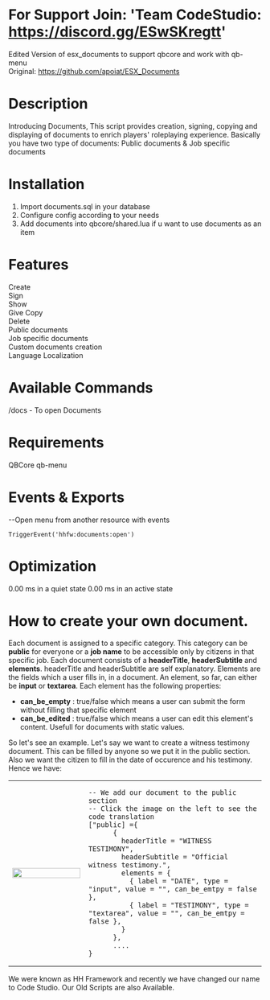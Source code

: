 # For Support Join: 'Team CodeStudio: https://discord.gg/ESwSKregtt'


Edited Version of esx_documents to support qbcore and work with qb-menu<br/>
Original: https://github.com/apoiat/ESX_Documents


# Description

Introducing Documents, This script provides creation, signing, copying and displaying of documents to enrich players' roleplaying experience. Basically you have two type of documents: Public documents & Job specific documents


# Installation 

1. Import documents.sql in your database
2. Configure config according to your needs 
3. Add documents into qbcore/shared.lua if u want to use documents as an item




# Features

Create<br/>
Sign<br/>
Show<br/>
Give Copy<br/>
Delete<br/>
Public documents<br/>
Job specific documents<br/>
Custom documents creation<br/>
Language Localization<br/>


# Available Commands

/docs - To open Documents 


# Requirements

QBCore
qb-menu



# Events & Exports


--Open menu from another resource with events

    TriggerEvent('hhfw:documents:open')

# Optimization

0.00 ms in a quiet state
0.00 ms in an active state


# How to create your own document.

Each document is assigned to a specific category. This category can be <b>public</b> for everyone or a <b>job name</b> to be accessible only by citizens in that specific job.
Each document consists of a <b>headerTitle</b>, <b>headerSubtitle</b> and <b>elements</b>.
headerTitle and headerSubtitle are self explanatory.
Elements are the fields which a user fills in, in a document.
An element, so far, can either be <b>input</b> or <b>textarea</b>.
Each element has the following properties:
* <b>can_be_empty</b> : true/false which means a user can submit the form without filling that specific element
* <b>can_be_edited</b> : true/false which means a user can edit this element's content. Usefull for documents with static values.

So let's see an example. Let's say we want to create a witness testimony document. This can be filled by anyone so we put it in the public section. Also we want the citizen to fill in the date of occurence and his testimony. Hence we have:
<table>
<tr>
 <td width="30%"><img src="https://i.ibb.co/kx5G0vy/Untitled.png" width="100%"></td>
 <td width="70%">

  ```
-- We add our document to the public section
-- Click the image on the left to see the code translation
["public] ={
        {
          headerTitle = "WITNESS TESTIMONY",
          headerSubtitle = "Official witness testimony.",
          elements = {
            { label = "DATE", type = "input", value = "", can_be_emtpy = false },
            { label = "TESTIMONY", type = "textarea", value = "", can_be_emtpy = false },
          }
        },
        ....
}
```
 </td>
</tr>
</table>

We were known as HH Framework and recently we have changed our name to Code Studio. Our Old Scripts are also Available.
